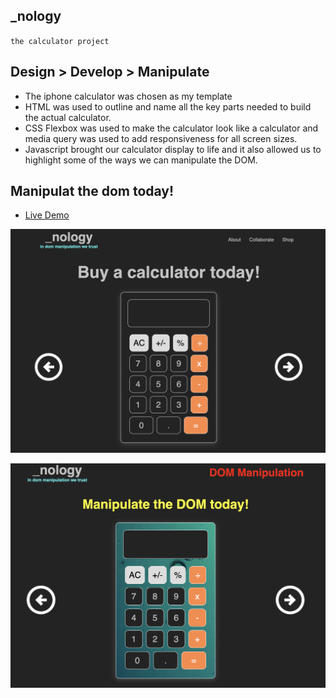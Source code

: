 ## _nology
`the calculator project`

## Design > Develop > Manipulate
- The iphone calculator was chosen as my template 
- HTML was used to outline and name all the key parts needed to build the actual calculator.
- CSS Flexbox was used to make the calculator look like a calculator and media query was used to add responsiveness for all screen sizes.
- Javascript brought our calculator display to life and it also allowed us to highlight some of the ways we can manipulate the DOM.

## Manipulat the dom today!
* [Live Demo](https://jessebubble.github.io/nology-calculator/)

![screenshot](./assets/before.png)

![screenshot](./assets/after.png)